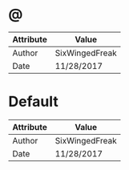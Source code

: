 # @
| Attribute | Value |
| ---  | ---     |
| Author | SixWingedFreak |
| Date | 11/28/2017 |
# Default
| Attribute | Value |
| ---  | ---     |
| Author | SixWingedFreak |
| Date | 11/28/2017 |
